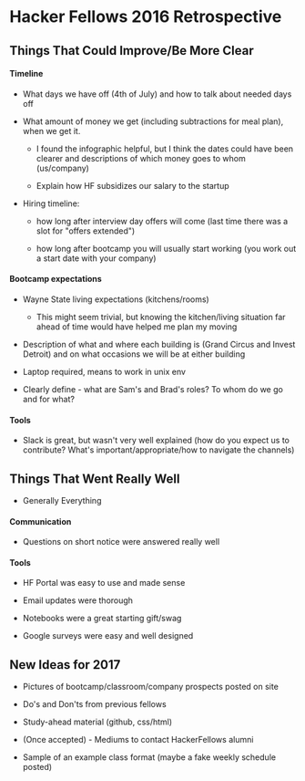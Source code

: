 # Hacker Fellows 2016 Retrospective

## Things That Could Improve/Be More Clear

#### Timeline

* What days we have off (4th of July) and how to talk about needed days off

* What amount of money we get (including subtractions for meal plan), when we get it.

  * I found the infographic helpful, but I think the dates could have been clearer and descriptions of which money goes to whom (us/company)

  * Explain how HF subsidizes our salary to the startup

* Hiring timeline:

  * how long after interview day offers will come (last time there was a slot for "offers extended")

  * how long after bootcamp you will usually start working (you work out a start date with your company)

#### Bootcamp expectations

* Wayne State living expectations (kitchens/rooms)
  
  * This might seem trivial, but knowing the kitchen/living situation far ahead of time would have helped me plan my moving

* Description of what and where each building is (Grand Circus and Invest Detroit) and on what occasions we will be at either building

* Laptop required, means to work in unix env

* Clearly define - what are Sam's and Brad's roles? To whom do we go and for what?

#### Tools

* Slack is great, but wasn't very well explained (how do you expect us to contribute? What's important/appropriate/how to navigate the channels)

## Things That Went Really Well

* Generally Everything

#### Communication

* Questions on short notice were answered really well

#### Tools

* HF Portal was easy to use and made sense

* Email updates were thorough

* Notebooks were a great starting gift/swag

* Google surveys were easy and well designed

## New Ideas for 2017

* Pictures of bootcamp/classroom/company prospects posted on site

* Do's and Don'ts from previous fellows

* Study-ahead material (github, css/html)

* (Once accepted) - Mediums to contact HackerFellows alumni

* Sample of an example class format (maybe a fake weekly schedule posted)

